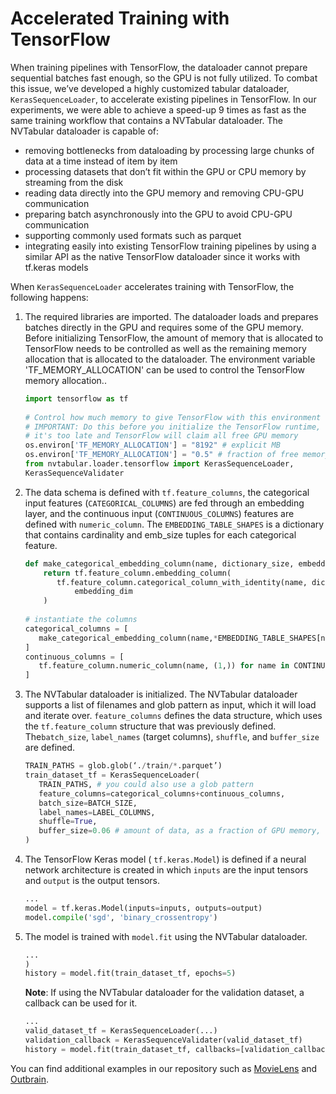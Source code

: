 Accelerated Training with TensorFlow
====================================

When training pipelines with TensorFlow, the dataloader cannot prepare sequential batches fast enough, so the GPU is not fully utilized. To combat this issue, we’ve developed a highly customized tabular dataloader, `KerasSequenceLoader`, to accelerate existing pipelines in TensorFlow. In our experiments, we were able to achieve a speed-up 9 times as fast as the same training workflow that contains a NVTabular dataloader. The NVTabular dataloader is capable of:

* removing bottlenecks from dataloading by processing large chunks of data at a time instead of item by item
* processing datasets that don’t fit within the GPU or CPU memory by streaming from the disk
* reading data directly into the GPU memory and removing CPU-GPU communication
* preparing batch asynchronously into the GPU to avoid CPU-GPU communication
* supporting commonly used formats such as parquet
* integrating easily into existing TensorFlow training pipelines by using a similar API as the native TensorFlow dataloader since it works with tf.keras models

When `KerasSequenceLoader` accelerates training with TensorFlow, the following happens:

1. The required libraries are imported.
   The dataloader loads and prepares batches directly in the GPU and requires some of the GPU memory. Before initializing TensorFlow, the amount of memory that is allocated to      TensorFlow needs to be controlled as well as the remaining memory allocation that is allocated to the dataloader. The environment variable 'TF_MEMORY_ALLOCATION' can be used    to control the TensorFlow memory allocation..
   
   ```python
   import tensorflow as tf
 
   # Control how much memory to give TensorFlow with this environment variable
   # IMPORTANT: Do this before you initialize the TensorFlow runtime, otherwise
   # it's too late and TensorFlow will claim all free GPU memory
   os.environ['TF_MEMORY_ALLOCATION'] = "8192" # explicit MB
   os.environ['TF_MEMORY_ALLOCATION'] = "0.5" # fraction of free memory
   from nvtabular.loader.tensorflow import KerasSequenceLoader,
   KerasSequenceValidater
   ```

2. The data schema is defined with `tf.feature_columns`, the categorical input features (`CATEGORICAL_COLUMNS`) are fed through an embedding layer, and the continuous input        (`CONTINUOUS_COLUMNS`) features are defined with `numeric_column`.
   The  `EMBEDDING_TABLE_SHAPES` is a dictionary that contains cardinality and emb_size tuples for each categorical feature.
   
   ```python
   def make_categorical_embedding_column(name, dictionary_size, embedding_dim):
       return tf.feature_column.embedding_column(
          tf.feature_column.categorical_column_with_identity(name, dictionary_size),
              embedding_dim
       )
 
   # instantiate the columns
   categorical_columns = [
      make_categorical_embedding_column(name,*EMBEDDING_TABLE_SHAPES[name]) for name in CATEGORICAL_COLUMNS
   ]
   continuous_columns = [
      tf.feature_column.numeric_column(name, (1,)) for name in CONTINUOUS_COLUMNS
   ]
   ```
   
3. The NVTabular dataloader is initialized.
   The NVTabular dataloader supports a list of filenames and glob pattern as input, which it will load and iterate over. `feature_columns` defines the data structure, which        uses the `tf.feature_column` structure that was previously defined. The`batch_size`, `label_names` (target columns), `shuffle`, and `buffer_size` are defined.

   ```python
   TRAIN_PATHS = glob.glob(‘./train/*.parquet’)
   train_dataset_tf = KerasSequenceLoader(
      TRAIN_PATHS, # you could also use a glob pattern
      feature_columns=categorical_columns+continuous_columns,
      batch_size=BATCH_SIZE,
      label_names=LABEL_COLUMNS,
      shuffle=True,
      buffer_size=0.06 # amount of data, as a fraction of GPU memory, to load at one time
   )
   ```

4. The TensorFlow Keras model ( `tf.keras.Model`) is defined if a neural network architecture is created in which `inputs` are the input tensors and `output` is the output          tensors.

   ```python
   ...
   model = tf.keras.Model(inputs=inputs, outputs=output)
   model.compile('sgd', 'binary_crossentropy')
   ```

5. The model is trained with `model.fit` using the NVTabular dataloader.   
   
   ```python
   ...
   )
   history = model.fit(train_dataset_tf, epochs=5)
   ```
   
   **Note**: If using the NVTabular dataloader for the validation dataset, a callback can be used for it.
   
   ```python
   ...
   valid_dataset_tf = KerasSequenceLoader(...)
   validation_callback = KerasSequenceValidater(valid_dataset_tf)
   history = model.fit(train_dataset_tf, callbacks=[validation_callback], epochs=5)
   ```

You can find additional examples in our repository such as [MovieLens](../examples/movielens_multihot_example.ipynb) and [Outbrain](../examples/wnd_outbrain/Outbrain.ipynb).
